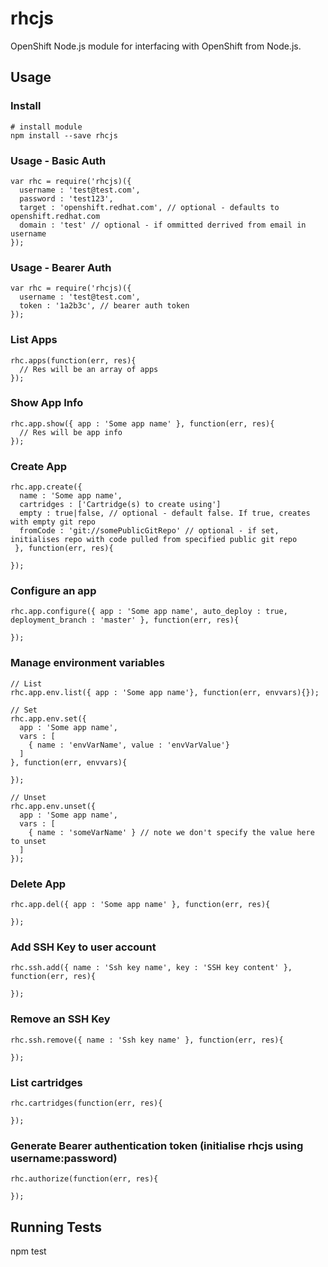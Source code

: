 rhcjs
=====
OpenShift Node.js module for interfacing with OpenShift from Node.js. 

## Usage

### Install
    
    # install module
    npm install --save rhcjs
    
### Usage - Basic Auth
  
    var rhc = require('rhcjs)({
      username : 'test@test.com',
      password : 'test123',
      target : 'openshift.redhat.com', // optional - defaults to openshift.redhat.com
      domain : 'test' // optional - if ommitted derrived from email in username
    });

### Usage - Bearer Auth
    
    var rhc = require('rhcjs)({
      username : 'test@test.com',
      token : '1a2b3c', // bearer auth token
    });

### List Apps
    
    rhc.apps(function(err, res){
      // Res will be an array of apps
    });  
  
### Show App Info
    
    rhc.app.show({ app : 'Some app name' }, function(err, res){
      // Res will be app info
    });  
    
### Create App
    
    rhc.app.create({ 
      name : 'Some app name', 
      cartridges : ['Cartridge(s) to create using']
      empty : true|false, // optional - default false. If true, creates with empty git repo
      fromCode : 'git://somePublicGitRepo' // optional - if set, initialises repo with code pulled from specified public git repo
     }, function(err, res){
      
    });  

### Configure an app
    
    rhc.app.configure({ app : 'Some app name', auto_deploy : true, deployment_branch : 'master' }, function(err, res){
      
    });  
    
### Manage environment variables
    
    // List
    rhc.app.env.list({ app : 'Some app name'}, function(err, envvars){});
      
    // Set  
    rhc.app.env.set({ 
      app : 'Some app name',
      vars : [
        { name : 'envVarName', value : 'envVarValue'}
      ]
    }, function(err, envvars){
      
    });
    
    // Unset
    rhc.app.env.unset({ 
      app : 'Some app name',
      vars : [
        { name : 'someVarName' } // note we don't specify the value here to unset
      ]
    });
    
### Delete App
    
    rhc.app.del({ app : 'Some app name' }, function(err, res){
      
    });

### Add SSH Key to user account
    
    rhc.ssh.add({ name : 'Ssh key name', key : 'SSH key content' }, function(err, res){
      
    });  

### Remove an SSH Key
    
    rhc.ssh.remove({ name : 'Ssh key name' }, function(err, res){
      
    });  

### List cartridges

    rhc.cartridges(function(err, res){
      
    });  
  
### Generate Bearer authentication token (initialise rhcjs using username:password)

    rhc.authorize(function(err, res){
      
    });  
  
    
## Running Tests
  
  npm test
  
